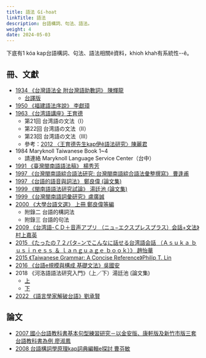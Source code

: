 ```yaml
---
title: 語法 Gí-hoat
linkTitle: 語法
description: 台語構詞、句法、語法。
weight: 4
date: 2024-05-03
---
```


下底有1 kóa kap台語構詞、句法、語法相關ê資料，khioh khah有系統性--ê。

## 冊、文獻

- [1934 《台灣語法全 附台灣語助數詞》 陳輝龍](http://ip194097.ntcu.edu.tw/memory/TGB/thak.asp?id=901)
  - [台譯版](https://taigi.fhl.net/vcd/rotaiugbk.php?user=taigi&bid=38)
- [1950 《福建語法序說》 李獻璋](http://ip194097.ntcu.edu.tw/memory/TGB/thak.asp?id=97)
- [1963 《台湾語講座》王育德](http://www.taiouan.com.tw/catalog/product_info.php?products_id=6204&osCsid=rl62an29tp5f72lu56j95obga3)
  - 第21回 台湾語の文法（I）
  - 第22回 台湾語の文法（II）
  - 第23回 台湾語の文法（III）
  - 參考：[2012 〈王育德先生kap伊ê語法研究〉陳麗君](https://tpl.ncl.edu.tw/NclService/JournalContentDetail?SysId=A16021514)
- 1984 Maryknoll Taiwanese Book 1~4
  - 請連絡 Maryknoll Language Service Center（台中）
- [1991 《臺灣閩南語語法稿》 楊秀芳](https://taiwanebook.ncl.edu.tw/zh-tw/book/NCL-001218658/reader)
- [1997 《台灣閩南語綜合語法研究: 台灣閩南語綜合語法彙整撰寫》 曹逢甫](https://drive.google.com/file/d/1HV7vwgSnvz1I0b_ep0Sh2aSsdLDY271K/view?usp=sharing)
- [1997 《台語的語音與詞法》 鄭良偉 (論文集)](https://www.sanmin.com.tw/Product/index/000106295)
- [1999 《閩南語語法研究試論》 湯廷池 (論文集)](https://sanmin.com.tw/Product/index/000093941)
- [1999 《台灣閩南語詞彙研究》盧廣誠](http://www.smcbook.com.tw/smc/index.php?route=product/product&product_id=452)
- [2000 《大學台語文選》 上冊 鄭良偉等編](https://www.sanmin.com.tw/product/index/001548561)
  - 附錄二 台語的構詞法
  - 附錄三 台語的句法
- [2009 《台湾語-ＣＤ＋音声アプリ （ニュ−エクスプレスプラス）会話+文法》村上嘉英](https://taiwan.kinokuniya.com/bw/9784560088395)
- [2015 《たったの７２パタ−ンでこんなに話せる台湾語会話 （Ａｓｕｋａ ｂｕｓｉｎｅｓｓ ＆ ｌａｎｇｕａｇｅ ｂｏｏｋ）》 趙怡華](https://taiwan.kinokuniya.com/bw/9784756917942)
- [2015 《Taiwanese Grammar: A Concise Reference》Philip T. Lin](https://www.amazon.com/Taiwanese-Grammar-Reference-Philip-Lin/dp/0996398201)
- [2016 《台語e規模與構成 基礎文法》吳國安](https://www.sanmin.com.tw/Product/index/005909250)
- 2018 《河洛語語法研究入門》（上／下）湯廷池 (論文集)
  - [上](https://www.sanmin.com.tw/product/index/006732116)
  - [下](https://www.sanmin.com.tw/product/index/006732118)
- [2022 《語言學家解破台語》劉承賢](https://baconpress.waca.ec/product/detail/1180072/TWneseGrammar)

## 論文

- [2007 國小台語教科書基本句型練習研究－以金安版、康軒版及新竹市版三套台語教科書為例 廖淑鳳](https://hdl.handle.net/11296/at825t)
- [2008 台語構詞學原理kap詞典編輯e探討 曹芬敏](https://hdl.handle.net/11296/4upqv2)
